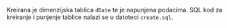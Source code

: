 Kreirana je dimenzijska tablica `dDate` te je napunjena podacima. SQL kod za kreiranje i punjenje tablice nalazi se u datoteci `create.sql`.